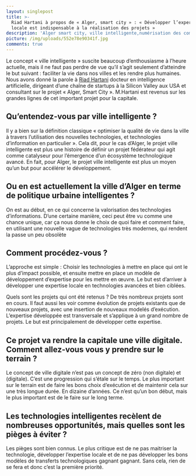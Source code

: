 ```yaml
---
layout: singlepost
title: >-
  Riad Hartani à propos de « Alger, smart city » : « Développer l’expertise
  locale est indispensable à la réalisation des projets »
description: 'Alger smart city, ville intelligente,numérisation des communes'
picture: /img/uploads/552e78e90341f.jpg
comments: true
---
```

Le concept « ville intelligente » suscite beaucoup d’enthousiasme à l’heure actuelle, mais il ne faut pas perdre de vue qu’il s’agit seulement d’atteindre le but suivant : faciliter la vie dans nos villes et les rendre plus humaines. Nous avons donné la parole à [Riad Hartani](http://blogs.worldbank.org/arabvoices/fr/profiles-diaspora-riad-hartani) docteur en intelligence artificielle, dirigeant d’une chaîne de startups à la Silicon Valley aux USA et consultant sur le projet « Alger, Smart City ». M.Hartani est revenus sur les grandes lignes de cet important projet pour la capitale.

## Qu’entendez-vous par ville intelligente ?

Il y a bien sur la définition classique « optimiser la qualité de vie dans la ville à travers l’utilisation des nouvelles technologies, et technologies d’information en particulier ». Cela dit, pour le cas d’Alger, le projet ville intelligente est plus une histoire de définir un projet fédérateur qui agit comme catalyseur pour l’émergence d’un écosystème technologique avancé. En fait, pour Alger, le projet ville intelligente est plus un moyen qu’un but pour accélérer le développement.

## Ou en est actuellement la ville d’Alger en terme de politique urbaine intelligentes ?

On est au début, en ce qui concerne la valorisation des technologies d’informations. D’une certaine manière, ceci peut être vu comme une chance unique, car ça nous donne le choix de quoi faire et comment faire, en utilisant une nouvelle vague de technologies très modernes, qui rendent la passe un peu obsolète

## Comment procédez-vous ?


L’approche est simple : Choisir les technologies à mettre en place qui ont le plus d’impact possible, et ensuite mettre en place un modèle de développement d’expertise pour les mettre en œuvre. Le but est d’arriver à développer une expertise locale en technologies avancées et bien ciblées.

Quels sont les projets qui ont été retenus ?
De très nombreux projets sont en cours. Il faut aussi les voir comme évolution de projets existants que de nouveaux projets, avec une insertion de nouveaux modelés d’exécution. L’expertise développée est transversale et s’applique à un grand nombre de projets. Le but est principalement de développer cette expertise.

## Ce projet va rendre la capitale une ville digitale. Comment allez-vous vous y prendre sur le terrain ? 

Le concept de ville digitale n’est pas un concept de zéro (non digitale) et (digitale). C’est une progression qui s’étale sur le temps. Le plus important sur le terrain est de faire les bons choix d’exécution et de maintenir cela sur une très longue durée. En dizaine d’années. Ce n’est qu’un bon début, mais le plus important est de le faire sur le long terme.

## Les technologies intelligentes recèlent de nombreuses opportunités, mais quelles sont les pièges   à éviter ?

Les pièges sont bien connus. Le plus critique est de ne pas maitriser la technologie, développer l’expertise locale et de ne pas développer les bons modèles de transferts technologiques gagnant gagnant. Sans cela, rien de se fera et donc c’est la première priorité.
